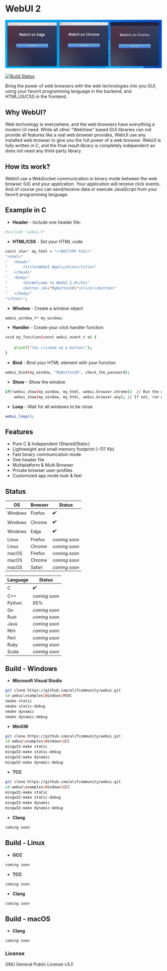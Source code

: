 # WebUI 2

[![N|Solid](https://raw.githubusercontent.com/alifcommunity/webui/main/screenshot.png)](https://github.com/alifcommunity/webui)

[![Build Status](https://img.shields.io/github/issues/alifcommunity/webui.svg?branch=master)](https://github.com/alifcommunity/webui)

Bring the power of web browsers with the web technologies into you GUI, using your favorit programming language in the backend, and HTML/JS/CSS in the frontend.

## Why WebUI?

Web technology is everywhere, and the web browsers have everything a modern UI need. While all other "WebView" based GUI libraries can not provide all features like a real web browser provides, WebUI use any installed web browser to give you the full power of a web browser. WebUI is fully written in C, and the final result library is completely independent an does not need any third-party library.

## How its work?

WebUI use a WebSocket communication in binary mode between the web browser (UI) and your application. Your application will receive click events. And of course you can send/receive data or execute JavaScript from your favorit programming language. 

## Example in C

- **Header** - Include one header file:
```sh
#include "webui.h"
```

- **HTML/CSS** - Set your HTML code
```sh
const char* my_html = "<!DOCTYPE html>"
"<html>"
"	<head>"
"		<title>WebUI Application</title>"
"	</head>"
"	<body>"
"		<h1>Welcome to WebUI 2.0</h1>"
"		<button id=\"MyButtonID\">Click!</button>"
"	</body>"
"</html>";
```

- **Window** - Create a window object
```sh
webui_window_t* my_window;
```

- **Handler** - Create your click handler function
```sh
void my_function(const webui_event_t e) {

    printf("You clicked on a button!");
}
```

- **Bind** - Bind your HTML element with your function
```sh
webui_bind(my_window, "MyButtonID", check_the_password);
```

- **Show** - Show the window
```sh
if(!webui_show(my_window, my_html, webui.browser.chrome))  // Run the window on Chrome if is available
	webui_show(my_window, my_html, webui.browser.any); // If not, run on any other installed web browser
```

- **Loop** - Wait for all windows to be close
```sh
webui_loop();
```

## Features

- Pure C & Independent (Shared/Static)
- Lightweight and small memory footprint (~117 Kb)
- Fast binary communication mode
- One header file
- Multiplatform & Multi Browser
- Private browser user-profiles
- Customized app mode look & feel

## Status

| OS | Browser  | Status |
| ------ | ------ | ------ |
| Windows | Firefox | ✔️ |
| Windows | Chrome | ✔️ |
| Windows | Edge | ✔️ |
| Linux | Firefox | *coming soon* |
| Linux | Chrome | *coming soon* |
| macOS | Firefox | *coming soon* |
| macOS | Chrome | *coming soon* |
| macOS | Safari | *coming soon* |

| Language | Status |
| ------ | ------ |
| C | ✔️ |
| C++ | *coming soon* |
| Python | 85% |
| Go | *coming soon* |
| Rust | *coming soon* |
| Java | *coming soon* |
| Nim | *coming soon* |
| Perl | *coming soon* |
| Ruby | *coming soon* |
| Scala | *coming soon* |

## Build - Windows

- **Microsoft Visual Studio**
```sh
git clone https://github.com/alifcommunity/webui.git
cd webui\examples\Windows\MSVC
nmake static
nmake static-debug
nmake dynamic
nmake dynamic-debug
```

- **MinGW**
```sh
git clone https://github.com/alifcommunity/webui.git
cd webui\examples\Windows\GCC
mingw32-make static
mingw32-make static-debug
mingw32-make dynamic
mingw32-make dynamic-debug
```

- **TCC**
```sh
git clone https://github.com/alifcommunity/webui.git
cd webui\examples\Windows\GCC
mingw32-make static
mingw32-make static-debug
mingw32-make dynamic
mingw32-make dynamic-debug
```

- **Clang**
```sh
coming soon
```

## Build - Linux

- **GCC**
```sh
coming soon
```

- **TCC**
```sh
coming soon
```

- **Clang**
```sh
coming soon
```

## Build - macOS

- **Clang**
```sh
coming soon
```

### License

GNU General Public License v3.0
